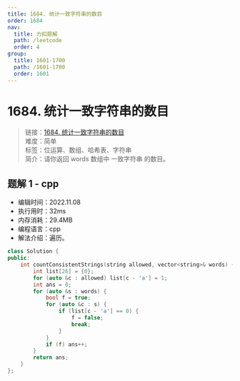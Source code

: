 ```yaml
---
title: 1684. 统计一致字符串的数目
order: 1684
nav:
  title: 力扣题解
  path: /leetcode
  order: 4
group:
  title: 1601-1700
  path: /1601-1700
  order: 1601
---
```


# 1684. 统计一致字符串的数目

> 链接：[1684. 统计一致字符串的数目](https://leetcode.cn/problems/count-the-number-of-consistent-strings/)  
> 难度：简单  
> 标签：位运算、数组、哈希表、字符串  
> 简介：请你返回 words 数组中 一致字符串 的数目。

## 题解 1 - cpp

- 编辑时间：2022.11.08
- 执行用时：32ms
- 内存消耗：29.4MB
- 编程语言：cpp
- 解法介绍：遍历。

```cpp
class Solution {
public:
    int countConsistentStrings(string allowed, vector<string>& words) {
        int list[26] = {0};
        for (auto &c : allowed) list[c - 'a'] = 1;
        int ans = 0;
        for (auto &s : words) {
            bool f = true;
            for (auto &c : s) {
                if (list[c - 'a'] == 0) {
                    f = false;
                    break;
                }
            }
            if (f) ans++;
        }
        return ans;
    }
};
```
